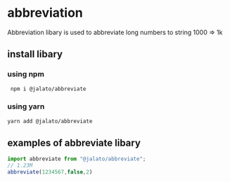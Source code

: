 # abbreviation
Abbreviation libary is used to abbreviate long numbers  to string 1000 => 1k

## install  libary 
### using npm 
```sh
 npm i @jalato/abbreviate
 ```

### using yarn 
```sh 
yarn add @jalato/abbreviate
```
## examples of abbreviate libary

```js
import abbreviate from "@jalato/abbreviate";
// 1.23M 
abbreviate(1234567,false,2)

```
